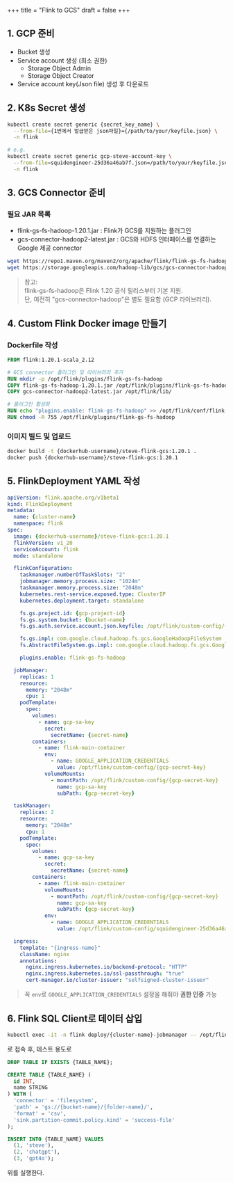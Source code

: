+++
title = "Flink to GCS"
draft = false
+++
## 1. GCP 준비
- Bucket 생성
- Service account 생성 (최소 권한)
    - Storage Object Admin
    - Storage Object Creator
- Service account key(Json file) 생성 후 다운로드

## 2. K8s Secret 생성
```sh
kubectl create secret generic {secret_key_name} \
  --from-file={1번에서 발급받은 json파일}={/path/to/your/keyfile.json} \
  -n flink

# e.g.
kubectl create secret generic gcp-steve-account-key \
  --from-file=squidengineer-25d36a46ab7f.json=/path/to/your/keyfile.json \
  -n flink
```

## 3. GCS Connector 준비
### 필요 JAR 목록
- flink-gs-fs-hadoop-1.20.1.jar : Flink가 GCS를 지원하는 플러그인
- gcs-connector-hadoop2-latest.jar : GCS와 HDFS 인터페이스를 연결하는 Google 제공 connector

```sh
wget https://repo1.maven.org/maven2/org/apache/flink/flink-gs-fs-hadoop/1.20.1/flink-gs-fs-hadoop-1.20.1.jar
wget https://storage.googleapis.com/hadoop-lib/gcs/gcs-connector-hadoop2-latest.jar
```

> 참고:  
> flink-gs-fs-hadoop은 Flink 1.20 공식 릴리스부터 기본 지원.  
> 단, 여전히 "gcs-connector-hadoop"은 별도 필요함 (GCP 라이브러리).

## 4. Custom Flink Docker image 만들기
### Dockerfile 작성
```dockerfile
FROM flink:1.20.1-scala_2.12

# GCS connector 플러그인 및 라이브러리 추가
RUN mkdir -p /opt/flink/plugins/flink-gs-fs-hadoop
COPY flink-gs-fs-hadoop-1.20.1.jar /opt/flink/plugins/flink-gs-fs-hadoop/
COPY gcs-connector-hadoop2-latest.jar /opt/flink/lib/

# 플러그인 활성화
RUN echo "plugins.enable: flink-gs-fs-hadoop" >> /opt/flink/conf/flink-conf.yaml
RUN chmod -R 755 /opt/flink/plugins/flink-gs-fs-hadoop
```

### 이미지 빌드 및 업로드
```sh
docker build -t {dockerhub-username}/steve-flink-gcs:1.20.1 .
docker push {dockerhub-username}/steve-flink-gcs:1.20.1
```

## 5. FlinkDeployment YAML 작성
```yaml
apiVersion: flink.apache.org/v1beta1
kind: FlinkDeployment
metadata:
  name: {cluster-name}
  namespace: flink
spec:
  image: {dockerhub-username}/steve-flink-gcs:1.20.1
  flinkVersion: v1_20
  serviceAccount: flink
  mode: standalone

  flinkConfiguration:
    taskmanager.numberOfTaskSlots: "2"
    jobmanager.memory.process.size: "1024m"
    taskmanager.memory.process.size: "2048m"
    kubernetes.rest-service.exposed.type: ClusterIP
    kubernetes.deployment.target: standalone

    fs.gs.project.id: {gcp-project-id}
    fs.gs.system.bucket: {bucket-name}
    fs.gs.auth.service.account.json.keyfile: /opt/flink/custom-config/{gcp-secret-key}

    fs.gs.impl: com.google.cloud.hadoop.fs.gcs.GoogleHadoopFileSystem
    fs.AbstractFileSystem.gs.impl: com.google.cloud.hadoop.fs.gcs.GoogleHadoopFS

    plugins.enable: flink-gs-fs-hadoop

  jobManager:
    replicas: 1
    resource:
      memory: "2048m"
      cpu: 1
    podTemplate:
      spec:
        volumes:
          - name: gcp-sa-key
            secret:
              secretName: {secret-name}
        containers:
          - name: flink-main-container
            env:
              - name: GOOGLE_APPLICATION_CREDENTIALS
                value: /opt/flink/custom-config/{gcp-secret-key}
            volumeMounts:
              - mountPath: /opt/flink/custom-config/{gcp-secret-key}
                name: gcp-sa-key
                subPath: {gcp-secret-key}

  taskManager:
    replicas: 2
    resource:
      memory: "2048m"
      cpu: 1
    podTemplate:
      spec:
        volumes:
          - name: gcp-sa-key
            secret:
              secretName: {secret-name}
        containers:
          - name: flink-main-container
            volumeMounts:
              - mountPath: /opt/flink/custom-config/{gcp-secret-key}
                name: gcp-sa-key
                subPath: {gcp-secret-key}
            env:
              - name: GOOGLE_APPLICATION_CREDENTIALS
                value: /opt/flink/custom-config/squidengineer-25d36a46ab7f.json

  ingress:
    template: "{ingress-name}"
    className: nginx
    annotations:
      nginx.ingress.kubernetes.io/backend-protocol: "HTTP"
      nginx.ingress.kubernetes.io/ssl-passthrough: "true"
      cert-manager.io/cluster-issuer: "selfsigned-cluster-issuer"
```
> 꼭 ```env```로 ```GOOGLE_APPLICATION_CREDENTIALS``` 설정을 해줘야 **권한 인증** 가능

## 6. Flink SQL Client로 데이터 삽입
```sh
kubectl exec -it -n flink deploy/{cluster-name}-jobmanager -- /opt/flink/bin/sql-client.sh embedded
```
로 접속 후, 테스트 용도로
```sql
DROP TABLE IF EXISTS {TABLE_NAME};

CREATE TABLE {TABLE_NAME} (
  id INT,
  name STRING
) WITH (
  'connector' = 'filesystem',
  'path' = 'gs://{bucket-name}/{folder-name}/',
  'format' = 'csv',
  'sink.partition-commit.policy.kind' = 'success-file'
);

INSERT INTO {TABLE_NAME} VALUES
  (1, 'steve'),
  (2, 'chatgpt'),
  (3, 'gpt4o');
```
위를 실행한다.
